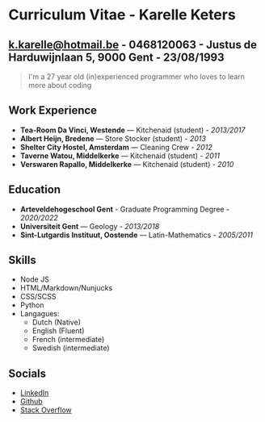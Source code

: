 # Curriculum Vitae - Karelle Keters
k.karelle@hotmail.be - 0468120063 - Justus de Harduwijnlaan 5, 9000 Gent - 23/08/1993
---

> I'm a 27 year old (in)experienced programmer who loves to learn more about coding

## Work Experience
- **Tea-Room Da Vinci, Westende** — Kitchenaid (student) - *2013/2017*
- **Albert Heijn, Bredene** — Store Stocker (student) - *2013*
- **Shelter City Hostel, Amsterdam** — Cleaning Crew - *2012*
- **Taverne Watou, Middelkerke** — Kitchenaid (student) - *2011*
- **Verswaren Rapallo, Middelkerke** — Kitchenaid (student) - *2010*

## Education 
- **Arteveldehogeschool Gent** - Graduate Programming Degree - *2020/2022*
- **Universiteit Gent** — Geology - *2013/2018*
- **Sint-Lutgardis Instituut, Oostende** — Latin-Mathematics - *2005/2011*

## Skills
- Node JS
- HTML/Markdown/Nunjucks
- CSS/SCSS
- Python
- Langagues: 
    - Dutch (Native)
    - English (Fluent)
    - French (intermediate)
    - Swedish (intermediate)

## Socials
- [LinkedIn](https://www.linkedin.com/in/karelle-keters-b576331b6/?originalSubdomain=be)
- [Github](https://github.com/karelleketers)
- [Stack Overflow](https://stackoverflow.com/users/15196795/karelleketers)